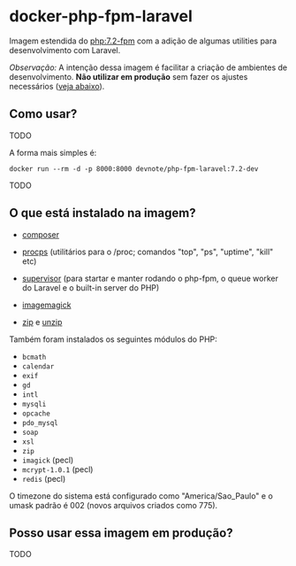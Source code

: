 # docker-php-fpm-laravel

Imagem estendida do [php:7.2-fpm](https://github.com/docker-library/php/blob/f363b9f8a0e23e79faaa624ff5bf160b9dec18f4/7.2/stretch/fpm/Dockerfile) com a adição de algumas utilities para desenvolvimento com Laravel.

*Observação:* A intenção dessa imagem é facilitar a criação de ambientes de desenvolvimento. **Não utilizar em produção** sem fazer os ajustes necessários ([veja abaixo](#producao)).

## Como usar?

TODO

A forma mais simples é:

`docker run --rm -d -p 8000:8000 devnote/php-fpm-laravel:7.2-dev`

TODO

## O que está instalado na imagem?

- [composer](https://getcomposer.org/)

- [procps](https://packages.debian.org/stretch/procps) (utilitários para o /proc; comandos "top", "ps", "uptime", "kill" etc)

- [supervisor](https://packages.debian.org/stretch/supervisor) (para startar e manter rodando o php-fpm, o queue worker do Laravel e o built-in server do PHP)

- [imagemagick](https://packages.debian.org/stretch/imagemagick)

- [zip](https://packages.debian.org/stretch/zip) e [unzip](https://packages.debian.org/stretch/unzip)

Também foram instalados os seguintes módulos do PHP:

- `bcmath`
- `calendar`
- `exif`
- `gd`
- `intl`
- `mysqli`
- `opcache`
- `pdo_mysql`
- `soap`
- `xsl`
- `zip`
- `imagick` (pecl)
- `mcrypt-1.0.1` (pecl)
- `redis` (pecl)

O timezone do sistema está configurado como "America/Sao_Paulo" e o umask padrão é 002 (novos arquivos criados como 775).

## <a id="producao"></a>Posso usar essa imagem em produção?

TODO